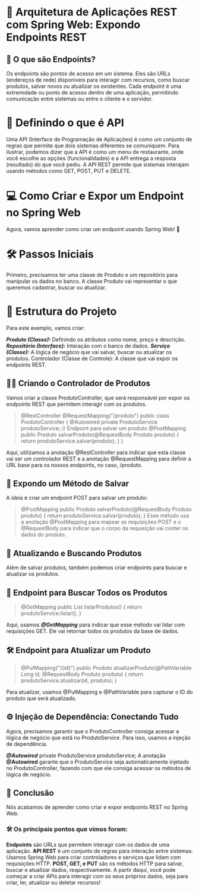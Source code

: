 # 📡 Arquitetura de Aplicações REST com Spring Web: Expondo Endpoints REST
## 🚀 O que são Endpoints?
Os endpoints são pontos de acesso em um sistema. Eles são URLs (endereços de rede) disponíveis para interagir com recursos, como buscar produtos, salvar novos ou atualizar os existentes. Cada endpoint é uma extremidade ou ponto de acesso dentro de uma aplicação, permitindo comunicação entre sistemas ou entre o cliente e o servidor.

# 🔑 Definindo o que é API
Uma API (Interface de Programação de Aplicações) é como um conjunto de regras que permite que dois sistemas diferentes se comuniquem. Para ilustrar, podemos dizer que a API é como um menu de restaurante, onde você escolhe as opções (funcionalidades) e a API entrega a resposta (resultado) do que você pediu. A API REST permite que sistemas interajam usando métodos como GET, POST, PUT e DELETE.

# 💻 Como Criar e Expor um Endpoint no Spring Web
Agora, vamos aprender como criar um endpoint usando Spring Web! 🌱

# 🛠️ Passos Iniciais
Primeiro, precisamos ter uma classe de Produto e um repositório para manipular os dados no banco. A classe Produto vai representar o que queremos cadastrar, buscar ou atualizar.

# 📁 Estrutura do Projeto
Para este exemplo, vamos criar:

***Produto (Classe):*** Definindo os atributos como nome, preço e descrição.
***Repositório (Interface):*** Interação com o banco de dados.
***Serviço (Classe):*** A lógica de negócio que vai salvar, buscar ou atualizar os produtos.
Controlador (Classe de Controle): A classe que vai expor os endpoints REST.
## 🧑‍💻 Criando o Controlador de Produtos
Vamos criar a classe ProdutoController, que será responsável por expor os endpoints REST que permitem interagir com os produtos.


> @RestController
> @RequestMapping("/produto")
> public class ProdutoController {
>    @Autowired
    private ProdutoService produtoService;
    // Endpoint para salvar um produto
    @PostMapping
    public Produto salvarProduto(@RequestBody Produto produto) {
        return produtoService.salvar(produto);
    }
}


Aqui, utilizamos a anotação @RestController para indicar que esta classe vai ser um controlador REST e a anotação @RequestMapping para definir a URL base para os nossos endpoints, no caso, /produto.

## 🧳 Expondo um Método de Salvar
A ideia é criar um endpoint POST para salvar um produto:


> @PostMapping
public Produto salvarProduto(@RequestBody Produto produto) {
    return produtoService.salvar(produto);
}
Esse método usa a anotação @PostMapping para mapear as requisições POST e o @RequestBody para indicar que o corpo da requisição vai conter os dados do produto.

## 🔄 Atualizando e Buscando Produtos
Além de salvar produtos, também podemos criar endpoints para buscar e atualizar os produtos.

## 🧰 Endpoint para Buscar Todos os Produtos

> @GetMapping
public List<Produto> listarProdutos() {
    return produtoService.listar();
}

Aqui, usamos ***@GetMapping*** para indicar que esse método vai lidar com requisições GET. Ele vai retornar todos os produtos da base de dados.

## 🛠️ Endpoint para Atualizar um Produto

> @PutMapping("/{id}")
public Produto atualizarProduto(@PathVariable Long id, @RequestBody Produto produto) {
    return produtoService.atualizar(id, produto);
}

Para atualizar, usamos @PutMapping e @PathVariable para capturar o ID do produto que será atualizado.

## ⚙️ Injeção de Dependência: Conectando Tudo
Agora, precisamos garantir que o ProdutoController consiga acessar a lógica de negócio que está no ProdutoService. Para isso, usamos a injeção de dependência.


***@Autowired***
private ProdutoService produtoService;
A anotação **@Autowired** garante que o ProdutoService seja automaticamente injetado no ProdutoController, fazendo com que ele consiga acessar os métodos de lógica de negócio.

## 📲 Conclusão
Nós acabamos de aprender como criar e expor endpoints REST no Spring Web. 
### 🛠️ Os principais pontos que vimos foram:

**Endpoints** são URLs que permitem interagir com os dados de uma aplicação.
**API REST** é um conjunto de regras para interação entre sistemas.
Usamos Spring Web para criar controladores e serviços que lidam com requisições HTTP.
**POST, GET, e PUT** são os métodos HTTP para salvar, buscar e atualizar dados, respectivamente.
A partir daqui, você pode começar a criar APIs para interagir com os seus próprios dados, seja para criar, ler, atualizar ou deletar recursos!